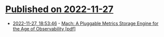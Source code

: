 # [Published on 2022-11-27](index.md)

* [2022-11-27, 18:53:46](https://news.ycombinator.com/item?id=33765480) - [Mach: A Pluggable Metrics Storage Engine for the Age of Observability [pdf]](https://www.cidrdb.org/cidr2022/papers/p12-solleza.pdf)
